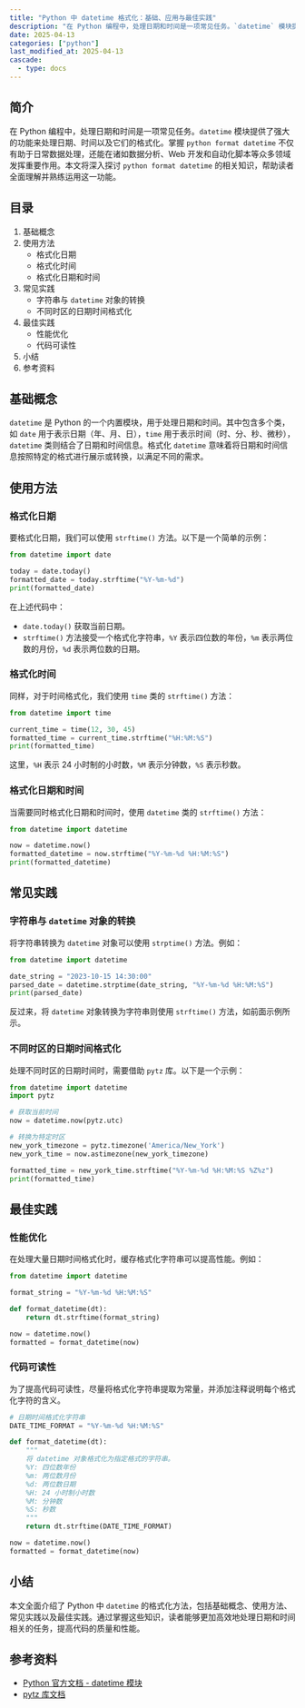 ```yaml
---
title: "Python 中 datetime 格式化：基础、应用与最佳实践"
description: "在 Python 编程中，处理日期和时间是一项常见任务。`datetime` 模块提供了强大的功能来处理日期、时间以及它们的格式化。掌握 `python format datetime` 不仅有助于日常数据处理，还能在诸如数据分析、Web 开发和自动化脚本等众多领域发挥重要作用。本文将深入探讨 `python format datetime` 的相关知识，帮助读者全面理解并熟练运用这一功能。"
date: 2025-04-13
categories: ["python"]
last_modified_at: 2025-04-13
cascade:
  - type: docs
---
```



## 简介
在 Python 编程中，处理日期和时间是一项常见任务。`datetime` 模块提供了强大的功能来处理日期、时间以及它们的格式化。掌握 `python format datetime` 不仅有助于日常数据处理，还能在诸如数据分析、Web 开发和自动化脚本等众多领域发挥重要作用。本文将深入探讨 `python format datetime` 的相关知识，帮助读者全面理解并熟练运用这一功能。

<!-- more -->
## 目录
1. 基础概念
2. 使用方法
    - 格式化日期
    - 格式化时间
    - 格式化日期和时间
3. 常见实践
    - 字符串与 `datetime` 对象的转换
    - 不同时区的日期时间格式化
4. 最佳实践
    - 性能优化
    - 代码可读性
5. 小结
6. 参考资料

## 基础概念
`datetime` 是 Python 的一个内置模块，用于处理日期和时间。其中包含多个类，如 `date` 用于表示日期（年、月、日），`time` 用于表示时间（时、分、秒、微秒），`datetime` 类则结合了日期和时间信息。格式化 `datetime` 意味着将日期和时间信息按照特定的格式进行展示或转换，以满足不同的需求。

## 使用方法

### 格式化日期
要格式化日期，我们可以使用 `strftime()` 方法。以下是一个简单的示例：

```python
from datetime import date

today = date.today()
formatted_date = today.strftime("%Y-%m-%d")
print(formatted_date)
```

在上述代码中：
- `date.today()` 获取当前日期。
- `strftime()` 方法接受一个格式化字符串，`%Y` 表示四位数的年份，`%m` 表示两位数的月份，`%d` 表示两位数的日期。

### 格式化时间
同样，对于时间格式化，我们使用 `time` 类的 `strftime()` 方法：

```python
from datetime import time

current_time = time(12, 30, 45)
formatted_time = current_time.strftime("%H:%M:%S")
print(formatted_time)
```

这里，`%H` 表示 24 小时制的小时数，`%M` 表示分钟数，`%S` 表示秒数。

### 格式化日期和时间
当需要同时格式化日期和时间时，使用 `datetime` 类的 `strftime()` 方法：

```python
from datetime import datetime

now = datetime.now()
formatted_datetime = now.strftime("%Y-%m-%d %H:%M:%S")
print(formatted_datetime)
```

## 常见实践

### 字符串与 `datetime` 对象的转换
将字符串转换为 `datetime` 对象可以使用 `strptime()` 方法。例如：

```python
from datetime import datetime

date_string = "2023-10-15 14:30:00"
parsed_date = datetime.strptime(date_string, "%Y-%m-%d %H:%M:%S")
print(parsed_date)
```

反过来，将 `datetime` 对象转换为字符串则使用 `strftime()` 方法，如前面示例所示。

### 不同时区的日期时间格式化
处理不同时区的日期时间时，需要借助 `pytz` 库。以下是一个示例：

```python
from datetime import datetime
import pytz

# 获取当前时间
now = datetime.now(pytz.utc)

# 转换为特定时区
new_york_timezone = pytz.timezone('America/New_York')
new_york_time = now.astimezone(new_york_timezone)

formatted_time = new_york_time.strftime("%Y-%m-%d %H:%M:%S %Z%z")
print(formatted_time)
```

## 最佳实践

### 性能优化
在处理大量日期时间格式化时，缓存格式化字符串可以提高性能。例如：

```python
from datetime import datetime

format_string = "%Y-%m-%d %H:%M:%S"

def format_datetime(dt):
    return dt.strftime(format_string)

now = datetime.now()
formatted = format_datetime(now)
```

### 代码可读性
为了提高代码可读性，尽量将格式化字符串提取为常量，并添加注释说明每个格式化字符的含义。

```python
# 日期时间格式化字符串
DATE_TIME_FORMAT = "%Y-%m-%d %H:%M:%S" 

def format_datetime(dt):
    """
    将 datetime 对象格式化为指定格式的字符串。
    %Y: 四位数年份
    %m: 两位数月份
    %d: 两位数日期
    %H: 24 小时制小时数
    %M: 分钟数
    %S: 秒数
    """
    return dt.strftime(DATE_TIME_FORMAT)

now = datetime.now()
formatted = format_datetime(now)
```

## 小结
本文全面介绍了 Python 中 `datetime` 的格式化方法，包括基础概念、使用方法、常见实践以及最佳实践。通过掌握这些知识，读者能够更加高效地处理日期和时间相关的任务，提高代码的质量和性能。

## 参考资料
- [Python 官方文档 - datetime 模块](https://docs.python.org/3/library/datetime.html)
- [pytz 库文档](http://pytz.sourceforge.net/)
